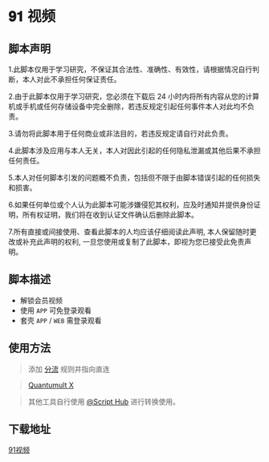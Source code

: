 # 𝟗𝟏 视频

## 脚本声明

1.此脚本仅用于学习研究，不保证其合法性、准确性、有效性，请根据情况自行判断，本人对此不承担任何保证责任。

2.由于此脚本仅用于学习研究，您必须在下载后 24 小时内将所有内容从您的计算机或手机或任何存储设备中完全删除，若违反规定引起任何事件本人对此均不负责。

3.请勿将此脚本用于任何商业或非法目的，若违反规定请自行对此负责。

4.此脚本涉及应用与本人无关，本人对因此引起的任何隐私泄漏或其他后果不承担任何责任。

5.本人对任何脚本引发的问题概不负责，包括但不限于由脚本错误引起的任何损失和损害。

6.如果任何单位或个人认为此脚本可能涉嫌侵犯其权利，应及时通知并提供身份证明，所有权证明，我们将在收到认证文件确认后删除此脚本。

7.所有直接或间接使用、查看此脚本的人均应该仔细阅读此声明, 本人保留随时更改或补充此声明的权利, 一旦您使用或复制了此脚本，即视为您已接受此免责声明。


## 脚本描述

- 解锁会员视频
- 使用 `APP` 可免登录观看
- 套壳 `APP` / `WEB` 需登录观看

## 使用方法

> 添加 [分流](https://gist.githubusercontent.com/Yuheng0101/a7a432754e79bf2f653e2fb6ec1aa8ea/raw/DIRECT.list) 规则并指向直连

> [Quantumult X](https://raw.githubusercontent.com/Yuheng0101/X/main/Scripts/91SP/91sp.conf)

> 其他工具自行使用 [@Script Hub](https://github.com/Script-Hub-Org/Script-Hub) 进行转换使用。

## 下载地址

[91视频](https://app.tsdw.live/i-WWJC7J5/)



